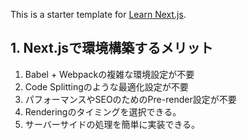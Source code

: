 This is a starter template for [Learn Next.js](https://nextjs.org/learn).

## 1. Next.jsで環境構築するメリット

1. Babel + Webpackの複雑な環境設定が不要
2. Code Splittingのような最適化設定が不要
3. パフォーマンスやSEOのためのPre-render設定が不要
4. Renderingのタイミングを選択できる。
5. サーバーサイドの処理を簡単に実装できる。